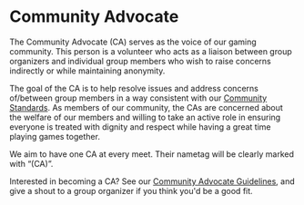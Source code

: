 # Community Advocate

The Community Advocate (CA) serves as the voice of our gaming community. This person is a volunteer who acts as a liaison between group organizers and individual group members who wish to raise concerns indirectly or while maintaining anonymity.

The goal of the CA is to help resolve issues and address concerns of/between group members in a way consistent with our [Community Standards](COMMUNITY_STANDARDS.md). As members of our community, the CAs are concerned about the welfare of our members and willing to take an active role in ensuring everyone is treated with dignity and respect while having a great time playing games together.

We aim to have one CA at every meet. Their nametag will be clearly marked with “(CA)”.

Interested in becoming a CA? See our [Community Advocate Guidelines](COMMUNITY_ADVOCATE_GUIDELINES.md), and give a shout to a group organizer if you think you'd be a good fit.
